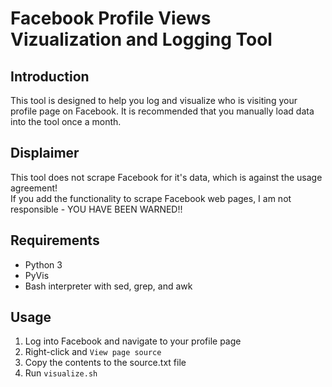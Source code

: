 # Facebook Profile Views Vizualization and Logging Tool

## Introduction
This tool is designed to help you log and visualize who is visiting your profile page on Facebook. It is recommended that you manually load data into the tool once a month.

## Displaimer
This tool does not scrape Facebook for it's data, which is against the usage agreement!   
If you add the functionality to scrape Facebook web pages, I am not responsible - YOU HAVE BEEN WARNED!!

## Requirements
- Python 3
- PyVis
- Bash interpreter with sed, grep, and awk

## Usage
1. Log into Facebook and navigate to your profile page
2. Right-click and `View page source`
3. Copy the contents to the source.txt file
4. Run `visualize.sh`